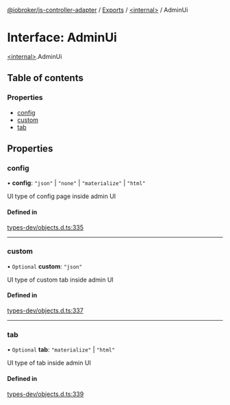 [@iobroker/js-controller-adapter](../README.md) / [Exports](../modules.md) / [\<internal\>](../modules/internal_.md) / AdminUi

# Interface: AdminUi

[\<internal\>](../modules/internal_.md).AdminUi

## Table of contents

### Properties

- [config](internal_.AdminUi.md#config)
- [custom](internal_.AdminUi.md#custom)
- [tab](internal_.AdminUi.md#tab)

## Properties

### config

• **config**: ``"json"`` \| ``"none"`` \| ``"materialize"`` \| ``"html"``

UI type of config page inside admin UI

#### Defined in

[types-dev/objects.d.ts:335](https://github.com/ioBroker/ioBroker.js-controller/blob/289fdff3/packages/types-dev/objects.d.ts#L335)

___

### custom

• `Optional` **custom**: ``"json"``

UI type of custom tab inside admin UI

#### Defined in

[types-dev/objects.d.ts:337](https://github.com/ioBroker/ioBroker.js-controller/blob/289fdff3/packages/types-dev/objects.d.ts#L337)

___

### tab

• `Optional` **tab**: ``"materialize"`` \| ``"html"``

UI type of tab inside admin UI

#### Defined in

[types-dev/objects.d.ts:339](https://github.com/ioBroker/ioBroker.js-controller/blob/289fdff3/packages/types-dev/objects.d.ts#L339)
